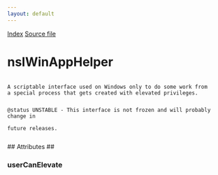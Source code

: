 ```yaml
---
layout: default
---
```

<div id='links'><a href="../index.html">Index</a>
<a href="http://dxr.mozilla.org/mozilla-central/source/toolkit/xre/nsIWinAppHelper.idl">Source file</a>
</div>

# nsIWinAppHelper #
<code>  
A scriptable interface used on Windows only to do some work from  
a special process that gets created with elevated privileges.  
  
@status UNSTABLE - This interface is not frozen and will probably change in  
                   future releases.  
  
</code>
## Attributes ##

### userCanElevate ###
